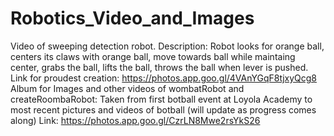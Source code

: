 # Robotics_Video_and_Images
Video of sweeping detection robot. 
Description:
  Robot looks for orange ball, centers its claws with orange ball, move towards ball while maintaing center, grabs the ball, lifts the ball, throws the ball when     lever is pushed.
  Link for proudest creation: https://photos.app.goo.gl/4VAnYGqF8tjxyQcg8
Album for Images and other videos of wombatRobot and createRoombaRobot:
  Taken from first botball event at Loyola Academy to most recent pictures and videos of botball (will update as progress comes along)
  Link: https://photos.app.goo.gl/CzrLN8Mwe2rsYkS26 
